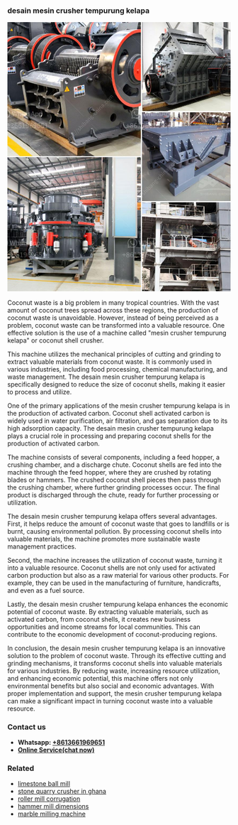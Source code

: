 <h3>desain mesin crusher tempurung kelapa</h3><img src='1708499456.jpg' alt=''><p>Coconut waste is a big problem in many tropical countries. With the vast amount of coconut trees spread across these regions, the production of coconut waste is unavoidable. However, instead of being perceived as a problem, coconut waste can be transformed into a valuable resource. One effective solution is the use of a machine called "mesin crusher tempurung kelapa" or coconut shell crusher.</p><p>This machine utilizes the mechanical principles of cutting and grinding to extract valuable materials from coconut waste. It is commonly used in various industries, including food processing, chemical manufacturing, and waste management. The desain mesin crusher tempurung kelapa is specifically designed to reduce the size of coconut shells, making it easier to process and utilize.</p><p>One of the primary applications of the mesin crusher tempurung kelapa is in the production of activated carbon. Coconut shell activated carbon is widely used in water purification, air filtration, and gas separation due to its high adsorption capacity. The desain mesin crusher tempurung kelapa plays a crucial role in processing and preparing coconut shells for the production of activated carbon.</p><p>The machine consists of several components, including a feed hopper, a crushing chamber, and a discharge chute. Coconut shells are fed into the machine through the feed hopper, where they are crushed by rotating blades or hammers. The crushed coconut shell pieces then pass through the crushing chamber, where further grinding processes occur. The final product is discharged through the chute, ready for further processing or utilization.</p><p>The desain mesin crusher tempurung kelapa offers several advantages. First, it helps reduce the amount of coconut waste that goes to landfills or is burnt, causing environmental pollution. By processing coconut shells into valuable materials, the machine promotes more sustainable waste management practices.</p><p>Second, the machine increases the utilization of coconut waste, turning it into a valuable resource. Coconut shells are not only used for activated carbon production but also as a raw material for various other products. For example, they can be used in the manufacturing of furniture, handicrafts, and even as a fuel source.</p><p>Lastly, the desain mesin crusher tempurung kelapa enhances the economic potential of coconut waste. By extracting valuable materials, such as activated carbon, from coconut shells, it creates new business opportunities and income streams for local communities. This can contribute to the economic development of coconut-producing regions.</p><p>In conclusion, the desain mesin crusher tempurung kelapa is an innovative solution to the problem of coconut waste. Through its effective cutting and grinding mechanisms, it transforms coconut shells into valuable materials for various industries. By reducing waste, increasing resource utilization, and enhancing economic potential, this machine offers not only environmental benefits but also social and economic advantages. With proper implementation and support, the mesin crusher tempurung kelapa can make a significant impact in turning coconut waste into a valuable resource.</p><h3>Contact us</h3><ul><li><strong>Whatsapp:&nbsp;<a href="https://wa.me/8613661969651">+8613661969651</a></strong></li><li><a href="https://swt.shibang-china.com/?git&amp;zhl&amp;desain mesin crusher tempurung kelapa"><strong>Online Service(chat now)</strong></a></li></ul><h3>Related</h3><ul><li><a href='limestone ball mill.md'>limestone ball mill</a></li><li><a href='stone quarry crusher in ghana.md'>stone quarry crusher in ghana</a></li><li><a href='roller mill corrugation.md'>roller mill corrugation</a></li><li><a href='hammer mill dimensions.md'>hammer mill dimensions</a></li><li><a href='marble milling machine.md'>marble milling machine</a></li></ul>